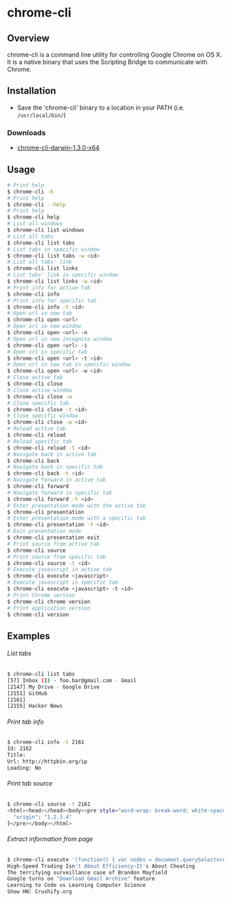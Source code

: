 chrome-cli
==========


## Overview
chrome-cli is a command line utility for controlling Google Chrome on OS X.
It is a native binary that uses the Scripting Bridge to communicate
with Chrome.

## Installation
- Save the 'chrome-cli' binary to a location in your PATH (i.e. `/usr/local/bin/`)

### Downloads
- [chrome-cli-darwin-1.3.0-x64](https://drive.google.com/uc?id=0B3X9GlR6EmbnTm1aMG02aEpXem8)

## Usage

```sh
# Print help
$ chrome-cli -h
# Print help
$ chrome-cli --help
# Print help
$ chrome-cli help
# List all windows
$ chrome-cli list windows
# List all tabs
$ chrome-cli list tabs
# List tabs in specific window
$ chrome-cli list tabs -w <id>
# List all tabs' link
$ chrome-cli list links
# List tabs' link in specific window
$ chrome-cli list links -w <id>
# Print info for active tab
$ chrome-cli info
# Print info for specific tab
$ chrome-cli info -t <id>
# Open url in new tab
$ chrome-cli open <url>
# Open url in new window
$ chrome-cli open <url> -n
# Open url in new incognito window
$ chrome-cli open <url> -i
# Open url in specific tab
$ chrome-cli open <url> -t <id>
# Open url in new tab in specific window
$ chrome-cli open <url> -w <id>
# Close active tab
$ chrome-cli close
# Close active window
$ chrome-cli close -w
# Close specific tab
$ chrome-cli close -t <id>
# Close specific window
$ chrome-cli close -w <id>
# Reload active tab
$ chrome-cli reload
# Reload specific tab
$ chrome-cli reload -t <id>
# Navigate back in active tab
$ chrome-cli back
# Navigate back in specific tab
$ chrome-cli back -t <id>
# Navigate forward in active tab
$ chrome-cli forward
# Navigate forward in specific tab
$ chrome-cli forward -t <id>
# Enter presentation mode with the active tab
$ chrome-cli presentation
# Enter presentation mode with a specific tab
$ chrome-cli presentation -t <id>
# Exit presentation mode
$ chrome-cli presentation exit
# Print source from active tab
$ chrome-cli source
# Print source from specific tab
$ chrome-cli source -t <id>
# Execute javascript in active tab
$ chrome-cli execute <javascript>
# Execute javascript in specific tab
$ chrome-cli execute <javascript> -t <id>
# Print Chrome version
$ chrome-cli chrome version
# Print application version
$ chrome-cli version
```

## Examples
###### List tabs

```sh
$ chrome-cli list tabs
[57] Inbox (1) - foo.bar@gmail.com - Gmail
[2147] My Drive - Google Drive
[2151] GitHub
[2161]
[2155] Hacker News
```

###### Print tab info

```sh
$ chrome-cli info -t 2161
Id: 2162
Title:
Url: http://httpbin.org/ip
Loading: No
```

###### Print tab source

```sh
$ chrome-cli source -t 2161
<html><head></head><body><pre style="word-wrap: break-word; white-space: pre-wrap;">{
  "origin": "1.2.3.4"
}</pre></body></html>
```

###### Extract information from page

```sh
$ chrome-cli execute '(function() { var nodes = document.querySelectorAll(".title a"); var titles = []; for (var i = 0; i < 5; i++) { titles.push(nodes[i].innerHTML) } return titles.join("\n"); })();' -t 2155
High-Speed Trading Isn't About Efficiency—It's About Cheating
The terrifying surveillance case of Brandon Mayfield
Google turns on "Download Gmail Archive" feature
Learning to Code vs Learning Computer Science
Show HN: Crushify.org
```
